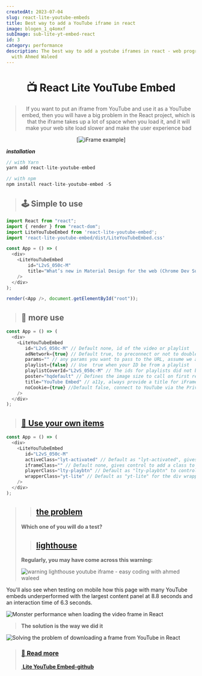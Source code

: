 ```yaml
---
createdAt: 2023-07-04
slug: react-lite-youtube-embeds
title: Best way to add a YouTube iframe in react
image: blogen_1_q4omxf
subImage: sub-lite-yt-embed-react
id: 3
category: performance
description: The best way to add a youtube iframes in react - web programming
  with Ahmed Waleed
---
```

<div align="center">

  <h1>📺  React Lite YouTube Embed</h1>

  <blockquote>If you want to put an iframe from YouTube and use it as a YouTube embed, then you will have a big problem in the React project, which is that the iframe takes up a lot of space when you load it, and it will make your web site load slower and make the user experience bad</blockquote>

[![iFrame example](https://raw.githubusercontent.com/ibrahimcesar/react-lite-youtube-embed/HEAD/_example_lite.gif)]

</div>

***installation***

```javascript
// with Yarn
yarn add react-lite-youtube-embed

// with npm
npm install react-lite-youtube-embed -S
```

> ## 🕹️ Simple to use

```javascript
import React from "react";
import { render } from "react-dom";
import LiteYouTubeEmbed from 'react-lite-youtube-embed';
import 'react-lite-youtube-embed/dist/LiteYouTubeEmbed.css'

const App = () => (
  <div>
    <LiteYouTubeEmbed 
        id="L2vS_050c-M"
        title="What’s new in Material Design for the web (Chrome Dev Summit 2019)"
    />
  </div>
);

render(<App />, document.getElementById("root"));
```

> ## 💎 more use

```javascript
const App = () => (
  <div>
    <LiteYouTubeEmbed
       id="L2vS_050c-M" // Default none, id of the video or playlist
       adNetwork={true} // Default true, to preconnect or not to doubleclick addresses called by YouTube iframe (the adnetwork from Google)
       params="" // any params you want to pass to the URL, assume we already had '&' and pass your parameters string
       playlist={false} // Use  true when your ID be from a playlist
       playlistCoverId="L2vS_050c-M" // The ids for playlists did not bring the cover in a pattern to render so you'll need pick up a video from the playlist (or in fact, whatever id) and use to render the cover. There's a programmatic way to get the cover from YouTube API v3 but the aim of this component is do not make any another call and reduce requests and bandwidth usage as much as possibe
       poster="hqdefault" // Defines the image size to call on first render as poster image. Possible values are "default","mqdefault",  "hqdefault", "sddefault" and "maxresdefault". Default value for this prop is "hqdefault". Please be aware that "sddefault" and "maxresdefault", high resolution images are not always avaialble for every video. See: https://stackoverflow.com/questions/2068344/how-do-i-get-a-youtube-video-thumbnail-from-the-youtube-api
       title="YouTube Embed" // a11y, always provide a title for iFrames: https://dequeuniversity.com/tips/provide-iframe-titles Help the web be accessible ;)
       noCookie={true} //Default false, connect to YouTube via the Privacy-Enhanced Mode using https://www.youtube-nocookie.com
    />
  </div>
);
```

> ## [🧰 Use your own items](https://ahmed.lineitsolutions.com/blog/react-lite-youtube-embeds#%D8%A7%D8%B3%D8%AA%D8%AE%D8%AF%D9%85-%D8%B9%D9%86%D8%A7%D8%B5%D8%B1%D9%83-%D8%A7%D9%84%D8%AE%D8%A7%D8%B5%D8%A9)

```javascript
const App = () => (
  <div>
    <LiteYouTubeEmbed
       id="L2vS_050c-M"
       activeClass="lyt-activated" // Default as "lyt-activated", gives control to wrapper once clicked
       iframeClass="" // Default none, gives control to add a class to iframe element itself
       playerClass="lty-playbtn" // Default as "lty-playbtn" to control player button styles
       wrapperClass="yt-lite" // Default as "yt-lite" for the div wrapping the area, the most important class and needs extra attention, please refer to LiteYouTubeEmbed.css for a reference.
    />
  </div>
);
```

> > ## [the problem](https://ahmed.lineitsolutions.com/blog/react-lite-youtube-embeds#%D8%A7%D9%84%D9%85%D8%B4%D9%83%D9%84%D8%A9)
>
> **Which one of you will do a test?**
>
> > ## [lighthouse](https://ahmed.lineitsolutions.com/blog/react-lite-youtube-embeds#lighthouse)
>
> **Regularly, you may have come across this warning:**
>
> ![warning lighthouse youtube iframe - easy coding with ahmed waleed](https://ahmed.lineitsolutions.com/assets/images/screenshot_2021-01-29_at_10.37.43_meeyhu.webp "warning lighthouse youtube iframe - easy coding with ahmed waleed")

You'll also see when testing on mobile how this page with many YouTube embeds underperformed with the largest content panel at 8.8 seconds and an interaction time of 6.3 seconds.

![Monster performance when loading the video frame in React](https://res.cloudinary.com/drcfigqqr/image/upload/v1688493637/Screenshot_47_qwe9lr.webp "Monster performance when loading the video frame in React")

> **The solution is the way we did it**

![Solving the problem of downloading a frame from YouTube in React](https://res.cloudinary.com/drcfigqqr/image/upload/v1688493637/Screenshot_48_uzjyui.webp "Solving the problem of downloading a frame from YouTube in React")

> ### [📝 Read more](https://ahmed.lineitsolutions.com/blog/react-lite-youtube-embeds#read-more)
>
> [ **Lite YouTube Embed-g﻿ithub**](https://github.com/ibrahimcesar/react-lite-youtube-embed)